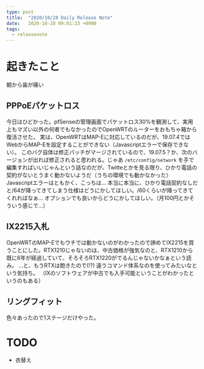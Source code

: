 ```yaml
---
type: post
title:  "2020/10/28 Daily Release Note"
date:   2020-10-28 09:01:23 +0900
tags:
  - releasenote
---
```


# 起きたこと

朝から歯が痛い


## PPPoEパケットロス

今日はひどかった。pfSenseの管理画面でパケットロス30%を観測して、実用上もマズい以外の何者でもなかったのでOpenWRTのルーターをおもちゃ箱から復活させた。
実は、OpenWRTはMAP-Eに対応しているのだが、19.07.4ではWebからMAP-Eを設定することができない（Javascriptエラーで保存できない）。
このバグ自体は修正パッチがマージされているので、19.07.5？か、次のバージョンが出れば修正されると思われる。じゃあ `/etc/config/network` を手で編集すればいいじゃんという話なのだが、Twitteとかを見る限り、ひかり電話の契約がないとうまく動かないようだ（うちの環境でも動かなかった）
Javascriptエラーはともかく、こっちは…
本当に本当に、ひかり電話契約なしだと/64が降ってきてしまう仕様はどうにかしてほしい。/60くらいが降ってきてくれればなぁ… オプションでも良いからどうにかしてほしい。（月100円とかそういう感じで…）


## IX2215入札

OpenWRTのMAP-Eでもウチでは動かないのがわかったので諦めてIX2215を買うことにした。RTX1210じゃないのは、中古価格が強気なのと、RTX1210から既に6年が経過していて、そろそろRTX1220がでるんじゃないかなぁという読み。
…と、もうRTXは飽きたので(!?) 違うコマンド体系なのを使ってみたいなという気持ち。
（IXのソフトウェアが中古でも入手可能ということがわかったというのもある）


## リングフィット

色々あったので1ステージだけやった。

# TODO 

* 衣替え
